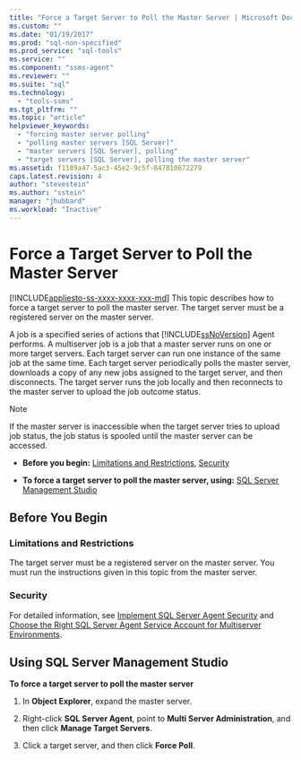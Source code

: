 ```yaml
---
title: "Force a Target Server to Poll the Master Server | Microsoft Docs"
ms.custom: ""
ms.date: "01/19/2017"
ms.prod: "sql-non-specified"
ms.prod_service: "sql-tools"
ms.service: ""
ms.component: "ssms-agent"
ms.reviewer: ""
ms.suite: "sql"
ms.technology: 
  - "tools-ssms"
ms.tgt_pltfrm: ""
ms.topic: "article"
helpviewer_keywords: 
  - "forcing master server polling"
  - "polling master servers [SQL Server]"
  - "master servers [SQL Server], polling"
  - "target servers [SQL Server], polling the master server"
ms.assetid: f1189a47-5ac3-45e2-9c5f-847810672279
caps.latest.revision: 4
author: "stevestein"
ms.author: "sstein"
manager: "jhubbard"
ms.workload: "Inactive"
---
```

# Force a Target Server to Poll the Master Server
[!INCLUDE[appliesto-ss-xxxx-xxxx-xxx-md](../../includes/appliesto-ss-xxxx-xxxx-xxx-md.md)]
This topic describes how to force a target server to poll the master server. The target server must be a registered server on the master server.  
  
A job is a specified series of actions that [!INCLUDE[ssNoVersion](../../includes/ssnoversion_md.md)] Agent performs. A multiserver job is a job that a master server runs on one or more target servers. Each target server can run one instance of the same job at the same time. Each target server periodically polls the master server, downloads a copy of any new jobs assigned to the target server, and then disconnects. The target server runs the job locally and then reconnects to the master server to upload the job outcome status.  
  
> [!NOTE]  
> If the master server is inaccessible when the target server tries to upload job status, the job status is spooled until the master server can be accessed.  
  
-   **Before you begin:**  [Limitations and Restrictions](#Restrictions), [Security](#Security)  
  
-   **To force a target server to poll the master server, using:** [SQL Server Management Studio](#SSMS)  
  
## <a name="BeforeYouBegin"></a>Before You Begin  
  
### <a name="Restrictions"></a>Limitations and Restrictions  
The target server must be a registered server on the master server. You must run the instructions given in this topic from the master server.  
  
### <a name="Security"></a>Security  
For detailed information, see [Implement SQL Server Agent Security](../../ssms/agent/implement-sql-server-agent-security.md) and [Choose the Right SQL Server Agent Service Account for Multiserver Environments](../../ssms/agent/choose-the-right-sql-server-agent-service-account-for-multiserver-environments.md).  
  
## <a name="SSMS"></a>Using SQL Server Management Studio  
**To force a target server to poll the master server**  
  
1.  In **Object Explorer**, expand the master server.  
  
2.  Right-click **SQL Server Agent**, point to **Multi Server Administration**, and then click **Manage Target Servers**.  
  
3.  Click a target server, and then click **Force Poll**.  
  
